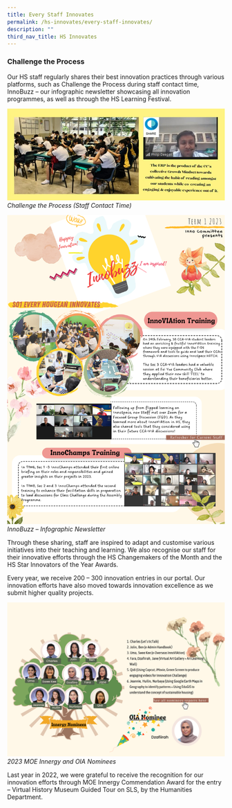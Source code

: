 ```yaml
---
title: Every Staff Innovates
permalink: /hs-innovates/every-staff-innovates/
description: ""
third_nav_title: HS Innovates
---
```

### Challenge the Process

Our HS staff regularly shares their best innovation practices through various platforms, such as Challenge the Process during staff contact time, InnoBuzz – our infographic newsletter showcasing all innovation programmes, as well as through the HS Learning Festival. 

![](/images/InnoSpace/challenge%20the%20process.jpg)
*Challenge the Process (Staff Contact Time)*

![](/images/InnoSpace/2023%20term%201%20innobuzz.png)
*InnoBuzz – Infographic Newsletter*

Through these sharing, staff are inspired to adapt and customise various initiatives into their teaching and learning. 
We also recognise our staff for their innovative efforts through the HS Changemakers of the Month and the HS Star Innovators of the Year Awards. 

Every year, we receive 200 – 300 innovation entries in our portal. Our innovation efforts have also moved towards innovation excellence as we submit higher quality projects.

![](/images/InnoSpace/recognition.png)
*2023 MOE Innergy and OIA Nominees*

Last year in 2022, we were grateful to receive the recognition for our innovation efforts through MOE Innergy Commendation Award for the entry –  Virtual History Museum Guided Tour on SLS, by the Humanities Department.